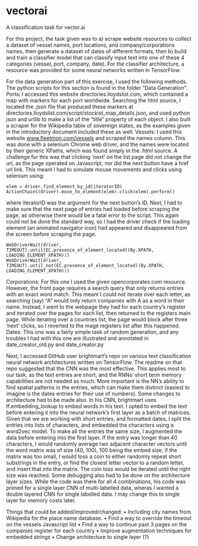 # vectorai

A classification task for vector.ai

For this project, the task given was to a) scrape website resources to collect a dataset of vessel names, port locations, and company/corporations names, then generate a dataset of dates of different formats, then b) build and train a classifier model that can classify input text into one of these 4 categories (vessel, port, company, date). For the classifier architecture, a resource was provided for some neural networks written in TensorFlow.

For the data generation part of this exercise, I used the following methods. The python scripts for this section is found in the folder “Data Generation”.
Ports: I accessed this website directories.lloydslist.com, which contained a map with markers for each port worldwide. Searching the html source, I located the .json file that produced these markers at directories.lloydslist.com/script/stockist_map_details.json, and used python json and urllib to make a list of the “title” property of each object. I also built a scraper for the Wikipedia table of sovereign states, as the examples given in the introductory document included these as well.
Vessels: I used this website www.fleetmon.com/vessels and scraped the names column. This was done with a selenium Chrome web driver, and the names were located by their generic XPaths, which was found simply in the .html source. A challenge for this was that clicking ‘next’ on the list page did not change the url, as the page operated on Javascript, nor did the next button have a href url link. This meant I had to simulate mouse movements and clicks using selenium using:

    elem = driver.find_element_by_id(iteratorID)
    ActionChains(driver).move_to_element(elem).click(elem).perform()

where iteratorID was the argument for the next button’s ID. Next, I had to make sure that the next page of entries had loaded before scraping the page, as otherwise there would be a fatal error to the script. This again could not be done the standard way, so I had the driver check if the loading element (an animated navigator icon) had appeared and disappeared from the screen before scraping the page.

    WebDriverWait(driver, TIMEOUT).until(EC.presence_of_element_located((By.XPATH, LOADING_ELEMENT_XPATH)))
    WebDriverWait(driver, TIMEOUT).until_not(EC.presence_of_element_located((By.XPATH, LOADING_ELEMENT_XPATH)))

Corporations: For this one I used the given opencorporates.com resource. However, the front page requires a search query that only returns entries with an exact word match. This meant I could not iterate over each letter, as searching (say) “A” would only return companies with A as a word in their name. Instead, I went to the webpage they had for each country’s register and iterated over the pages for each list, then returned to the registers main page. While iterating over a countries list, the page would block after three ‘next’ clicks, so I reverted to the mage registers list after this happened.
Dates: This one was a fairly simple task of random generation, and any troubles I had with this one are illustrated and annotated in date_creator_old.py and date_creator.py

Next, I accessed GitHub user brightmart’s repo on various text classification neural network architectures written on TensorFlow. The readme on that repo suggested that the CNN was the most effective. This applies most to our task, as the text entries are short, and the RNNs’ short term memory capabilities are not needed as much. More important is the NN’s ability to find spatial patterns in the entries, which can make them distinct (easiest to imagine is the dates entries for their use of numbers).
Some changes to architecture had to be made also. In his CNN, brightmart uses tf.embedding_lookup to embed words in his text. I opted to embed the text before entering it into the neural network’s first layer as a batch of matrices. Given that we are working with short entries, and formatted dates, I split the entries into lists of characters, and embedded the characters using a word2vec model. To make all the entries the same size, I augmented the data before entering into the first layer. If the entry was longer than 40 characters, I would randomly average two adjacent character vectors until the word matrix was of size (40, 100), 100 being the embed size; if the matrix was too small, I would toss a coin to either randomly repeat short substrings in the entry, or find the closest letter vector to a random letter, and insert that into the matrix. The coin toss would be iterated until the right size was reached.
Some debugging also had to be done on the architecture layer sizes. While the code was there for all 4 combinations, his code was primed for a single layer CNN of multi-labelled data, wheras I wanted a double layered CNN for single labelled data. I may change this to single layer for memory costs later.

Things that could be added/improved/changed:
•	Including city names from Wikipedia for the place name database.
•	Find a way to override the timeout on the vessels Javascript list
•	Find a way to continue past 3 pages on the companies register for each country
•	Improve augmentation techniques for embedded strings
•	Change architecture to single layer (?)
